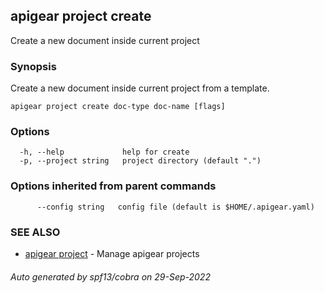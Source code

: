 ## apigear project create

Create a new document inside current project

### Synopsis

Create a new document inside current project from a template.

```
apigear project create doc-type doc-name [flags]
```

### Options

```
  -h, --help             help for create
  -p, --project string   project directory (default ".")
```

### Options inherited from parent commands

```
      --config string   config file (default is $HOME/.apigear.yaml)
```

### SEE ALSO

* [apigear project](apigear_project.md)	 - Manage apigear projects

###### Auto generated by spf13/cobra on 29-Sep-2022
